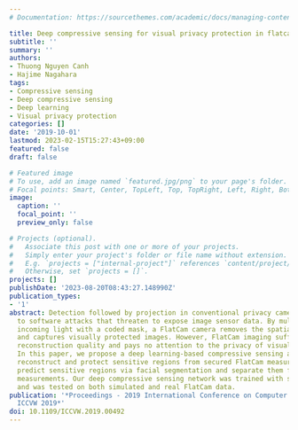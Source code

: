 ```yaml
---
# Documentation: https://sourcethemes.com/academic/docs/managing-content/

title: Deep compressive sensing for visual privacy protection in flatcam imaging
subtitle: ''
summary: ''
authors:
- Thuong Nguyen Canh
- Hajime Nagahara
tags:
- Compressive sensing
- Deep compressive sensing
- Deep learning
- Visual privacy protection
categories: []
date: '2019-10-01'
lastmod: 2023-02-15T15:27:43+09:00
featured: false
draft: false

# Featured image
# To use, add an image named `featured.jpg/png` to your page's folder.
# Focal points: Smart, Center, TopLeft, Top, TopRight, Left, Right, BottomLeft, Bottom, BottomRight.
image:
  caption: ''
  focal_point: ''
  preview_only: false

# Projects (optional).
#   Associate this post with one or more of your projects.
#   Simply enter your project's folder or file name without extension.
#   E.g. `projects = ["internal-project"]` references `content/project/deep-learning/index.md`.
#   Otherwise, set `projects = []`.
projects: []
publishDate: '2023-08-20T08:43:27.148990Z'
publication_types:
- '1'
abstract: Detection followed by projection in conventional privacy cameras is vulnerable
  to software attacks that threaten to expose image sensor data. By multiplexing the
  incoming light with a coded mask, a FlatCam camera removes the spatial correlation
  and captures visually protected images. However, FlatCam imaging suffers from poor
  reconstruction quality and pays no attention to the privacy of visual information.
  In this paper, we propose a deep learning-based compressive sensing approach to
  reconstruct and protect sensitive regions from secured FlatCam measurements. We
  predict sensitive regions via facial segmentation and separate them from the captured
  measurements. Our deep compressive sensing network was trained with simulated data,
  and was tested on both simulated and real FlatCam data.
publication: '*Proceedings - 2019 International Conference on Computer Vision Workshop,
  ICCVW 2019*'
doi: 10.1109/ICCVW.2019.00492
---
```


